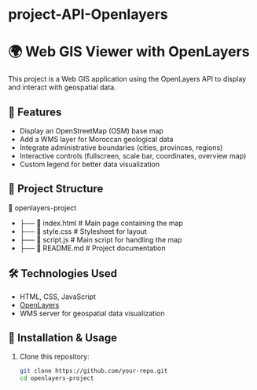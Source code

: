 # project-API-Openlayers
# 🌍 Web GIS Viewer with OpenLayers  

This project is a Web GIS application using the OpenLayers API to display and interact with geospatial data.  

## 🚀 Features  

- Display an OpenStreetMap (OSM) base map  
- Add a WMS layer for Moroccan geological data  
- Integrate administrative boundaries (cities, provinces, regions)  
- Interactive controls (fullscreen, scale bar, coordinates, overview map)  
- Custom legend for better data visualization  

## 📂 Project Structure  
📁 openlayers-project 
- ├── 📄 index.html # Main page containing the map
- ├── 📄 style.css # Stylesheet for layout
- ├── 📄 script.js # Main script for handling the map
- ├── 📄 README.md # Project documentation


## 🛠️ Technologies Used  

- HTML, CSS, JavaScript  
- [OpenLayers](https://openlayers.org/)  
- WMS server for geospatial data visualization  

## 📖 Installation & Usage  

1. Clone this repository:  
   ```sh
   git clone https://github.com/your-repo.git  
   cd openlayers-project 
